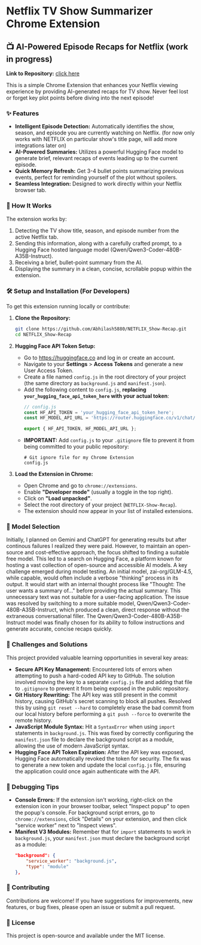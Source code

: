 # Netflix TV Show Summarizer Chrome Extension

## 📺 AI-Powered Episode Recaps for Netflix (work in progress)

**Link to Repository:** [click here](https://github.com/Abhilash5880/NETFLIX_Show-Recap)

This is a simple Chrome Extension that enhances your Netflix viewing experience by providing AI-generated recaps for TV show. Never feel lost or forget key plot points before diving into the next episode!

### ✨ Features

* **Intelligent Episode Detection:** Automatically identifies the show, season, and episode you are currently watching on Netflix. (for now only works with NETFLIX on particular show's title page, will add more integrations later on)
* **AI-Powered Summaries:** Utilizes a powerful Hugging Face model to generate brief, relevant recaps of events leading up to the current episode.
* **Quick Memory Refresh:** Get 3-4 bullet points summarizing previous events, perfect for reminding yourself of the plot without spoilers.
* **Seamless Integration:** Designed to work directly within your Netflix browser tab.

### 🚀 How It Works

The extension works by:
1.  Detecting the TV show title, season, and episode number from the active Netflix tab.
2.  Sending this information, along with a carefully crafted prompt, to a Hugging Face hosted language model (Qwen/Qwen3-Coder-480B-A35B-Instruct).
3.  Receiving a brief, bullet-point summary from the AI.
4.  Displaying the summary in a clean, concise, scrollable popup within the extension.

### 🛠️ Setup and Installation (For Developers)

To get this extension running locally or contribute:

1.  **Clone the Repository:**
    ```bash
    git clone https://github.com/Abhilash5880/NETFLIX_Show-Recap.git
    cd NETFLIX_Show-Recap
    ```

2.  **Hugging Face API Token Setup:**
    * Go to https://huggingface.co and log in or create an account.
    * Navigate to your **Settings** > **Access Tokens** and generate a new User Access Token.
    * Create a file named `config.js` in the root directory of your project (the same directory as `background.js` and `manifest.json`).
    * Add the following content to `config.js`, **replacing `your_hugging_face_api_token_here` with your actual token**:
        ```javascript
        // config.js
        const HF_API_TOKEN = 'your_hugging_face_api_token_here';
        const HF_MODEL_API_URL = 'https://router.huggingface.co/v1/chat/completions';

        export { HF_API_TOKEN, HF_MODEL_API_URL };
        ```
    * **IMPORTANT:** Add `config.js` to your `.gitignore` file to prevent it from being committed to your public repository:
        ```
        # Git ignore file for my Chrome Extension
        config.js
        ```

3.  **Load the Extension in Chrome:**
    * Open Chrome and go to `chrome://extensions`.
    * Enable **"Developer mode"** (usually a toggle in the top right).
    * Click on **"Load unpacked"**.
    * Select the root directory of your project (`NETFLIX-Show-Recap`).
    * The extension should now appear in your list of installed extensions.
  
### 🧠 Model Selection

Initially, I planned on Gemini and ChatGPT for generating results but after continous failures I realized they were paid. However, to maintain an open-source and cost-effective approach, the focus shifted to finding a suitable free model. This led to a search on Hugging Face, a platform known for hosting a vast collection of open-source and accessible AI models. 
A key challenge emerged during model testing. An initial model, zai-org/GLM-4.5, while capable, would often include a verbose "thinking" process in its output. It would start with an internal thought process like "Thought: The user wants a summary of..." before providing the actual summary. This unnecessary text was not suitable for a user-facing application. The issue was resolved by switching to a more suitable model, Qwen/Qwen3-Coder-480B-A35B-Instruct, which produced a clean, direct response without the extraneous conversational filler.
The Qwen/Qwen3-Coder-480B-A35B-Instruct model was finally chosen for its ability to follow instructions and generate accurate, concise recaps quickly.

### 🤝 Challenges and Solutions

This project provided valuable learning opportunities in several key areas:

* **Secure API Key Management:** Encountered lots of errors when attempting to push a hard-coded API key to GitHub. The solution involved moving the key to a separate `config.js` file and adding that file to `.gitignore` to prevent it from being exposed in the public repository.
* **Git History Rewriting:** The API key was still present in the commit history, causing GitHub's secret scanning to block all pushes. Resolved this by using `git reset --hard` to completely erase the bad commit from our local history before performing a `git push --force` to overwrite the remote history.
* **JavaScript Module Syntax:** Hit a `SyntaxError` when using `import` statements in `background.js`. This was fixed by correctly configuring the `manifest.json` file to declare the background script as a module, allowing the use of modern JavaScript syntax.
* **Hugging Face API Token Expiration:** After the API key was exposed, Hugging Face automatically revoked the token for security. The fix was to generate a new token and update the local `config.js` file, ensuring the application could once again authenticate with the API.


### 🐛 Debugging Tips

* **Console Errors:** If the extension isn't working, right-click on the extension icon in your browser toolbar, select "Inspect popup" to open the popup's console. For background script errors, go to `chrome://extensions`, click "Details" on your extension, and then click "service worker" next to "Inspect views".
* **Manifest V3 Modules:** Remember that for `import` statements to work in `background.js`, your `manifest.json` must declare the background script as a module:
    ```json
    "background": {
        "service_worker": "background.js",
        "type": "module"
    },
    ```

### 🤝 Contributing

Contributions are welcome! If you have suggestions for improvements, new features, or bug fixes, please open an issue or submit a pull request.

### 📝 License
This project is open-source and available under the MIT license.
